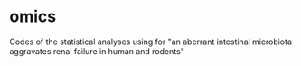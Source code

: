 # omics
Codes of the statistical analyses using for "an aberrant intestinal microbiota aggravates renal failure in human and rodents"
